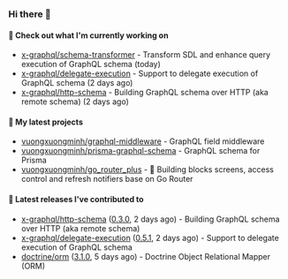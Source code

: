 ### Hi there 👋

#### 👷 Check out what I'm currently working on

- [x-graphql/schema-transformer](https://github.com/x-graphql/schema-transformer) - Transform SDL and enhance query execution of GraphQL schema (today)
- [x-graphql/delegate-execution](https://github.com/x-graphql/delegate-execution) - Support to delegate execution of GraphQL schema (2 days ago)
- [x-graphql/http-schema](https://github.com/x-graphql/http-schema) - Building GraphQL schema over HTTP (aka remote schema) (2 days ago)

#### 🌱 My latest projects

- [vuongxuongminh/graphql-middleware](https://github.com/vuongxuongminh/graphql-middleware) - GraphQL field middleware
- [vuongxuongminh/prisma-graphql-schema](https://github.com/vuongxuongminh/prisma-graphql-schema) - GraphQL schema for Prisma
- [vuongxuongminh/go_router_plus](https://github.com/vuongxuongminh/go_router_plus) - :office: Building blocks screens, access control and refresh notifiers base on Go Router

#### 🔭 Latest releases I've contributed to

- [x-graphql/http-schema](https://github.com/x-graphql/http-schema) ([0.3.0](https://github.com/x-graphql/http-schema/releases/tag/0.3.0), 2 days ago) - Building GraphQL schema over HTTP (aka remote schema)
- [x-graphql/delegate-execution](https://github.com/x-graphql/delegate-execution) ([0.5.1](https://github.com/x-graphql/delegate-execution/releases/tag/0.5.1), 2 days ago) - Support to delegate execution of GraphQL schema
- [doctrine/orm](https://github.com/doctrine/orm) ([3.1.0](https://github.com/doctrine/orm/releases/tag/3.1.0), 5 days ago) - Doctrine Object Relational Mapper (ORM)
